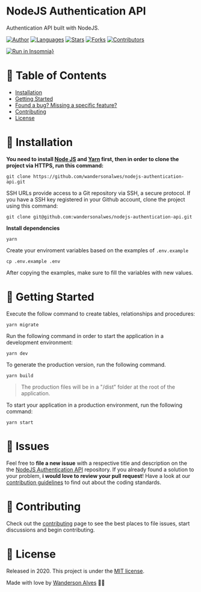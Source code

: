 # NodeJS Authentication API

Authentication API built with NodeJS.

[![Author](https://img.shields.io/badge/author-wandersonalwes-D54F44?style=flat-square)](https://github.com/wandersonalwes)
[![Languages](https://img.shields.io/github/languages/count/wandersonalwes/nodejs-authentication-api?color=%23D54F44&style=flat-square)](#)
[![Stars](https://img.shields.io/github/stars/wandersonalwes/nodejs-authentication-api?color=D54F44&style=flat-square)](https://github.com/wandersonalwes/nodejs-authentication-api/stargazers)
[![Forks](https://img.shields.io/github/forks/wandersonalwes/nodejs-authentication-api?color=%23D54F44&style=flat-square)](https://github.com/wandersonalwes/nodejs-authentication-api/network/members)
[![Contributors](https://img.shields.io/github/contributors/wandersonalwes/nodejs-authentication-api?color=D54F44&style=flat-square)](https://github.com/wandersonalwes/nodejs-authentication-api/graphs/contributors)

[![Run in Insomnia}](https://insomnia.rest/images/run.svg)](https://insomnia.rest/run/?label=Auth%20API%20REST&uri=https%3A%2F%2Fgist.githubusercontent.com%2Fwandersonalwes%2Fa2f04dc6002e0065fc80d9ea52b4dbc1%2Fraw%2Fff5b23c0cbe0a588fb3fcd3f12d0473381e07e45%2Fgistfile1.txt)

# :pushpin: Table of Contents

-   [Installation](#construction_worker-installation)
-   [Getting Started](#runner-getting-started)
-   [Found a bug? Missing a specific feature?](#bug-issues)
-   [Contributing](#tada-contributing)
-   [License](#closed_book-license)

# :construction_worker: Installation

**You need to install [Node JS](https://nodejs.org/en/download/) and [Yarn](https://yarnpkg.com/) first, then in order to clone the project via HTTPS, run this command:**

`git clone https://github.com/wandersonalwes/nodejs-authentication-api.git`

SSH URLs provide access to a Git repository via SSH, a secure protocol. If you have a SSH key registered in your Github account, clone the project using this command:

`git clone git@github.com:wandersonalwes/nodejs-authentication-api.git`

**Install dependencies**

`yarn`

Create your enviroment variables based on the examples of `.env.example`

`cp .env.example .env`

After copying the examples, make sure to fill the variables with new values.

# :runner: Getting Started

Execute the follow command to create tables, relationships and procedures:

`yarn migrate`

Run the following command in order to start the application in a development environment:

`yarn dev`

To generate the production version, run the following command.

`yarn build`

> The production files will be in a "/dist" folder at the root of the application.

To start your application in a production environment, run the following command:

`yarn start`

# :bug: Issues

Feel free to **file a new issue** with a respective title and description on the the [NodeJS Authentication API](https://github.com/wandersonalwes/nodejs-authentication-api/issues) repository. If you already found a solution to your problem, **i would love to review your pull request**! Have a look at our [contribution guidelines](https://github.com/wandersonalwes/nodejs-authentication-api/blob/master/CONTRIBUTING.md) to find out about the coding standards.

# :tada: Contributing

Check out the [contributing](https://github.com/wandersonalwes/nodejs-authentication-api/blob/master/CONTRIBUTING.md) page to see the best places to file issues, start discussions and begin contributing.

# :closed_book: License

Released in 2020. This project is under the [MIT license](https://github.com/wandersonalwes/nodejs-authentication-api/blob/master/LICENSE).

Made with love by [Wanderson Alves](https://github.com/wandersonalwes) 💜🚀
